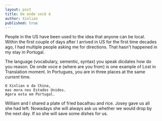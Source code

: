 ```yaml
---
layout: post
title: De onde você é
author: Xinlian
published: true
---
```


People in the US have been used to the idea that anyone can be local.  Within the first couple of days after I arrived in US for the first time decades ago, I had multiple people asking me for directions.  That hasn't happened in my stay in Portugal.

The language (vocabulary, sementic, syntax) you speak dicdates how do you reason.  De onde voce e (where are you from) is one example of Lost in Translation moment.  In Portugues, you are in three places at the same _current_ time.

~~~
O Xinlian e da China,
mas mora nos Estados Unidos.
Agora esta em Portugal.
~~~

William and I shared a plate of fried bacalhau and rice.  Josey gave us all she had left.  Nowadays she will always ask us whether we would drop by the next day.  If so she will save some dishes for us.
